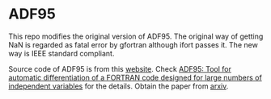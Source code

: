 # ADF95

This repo modifies the original version of ADF95. The original way of getting NaN is regarded as fatal error by gfortran although ifort passes it. The new way is IEEE standard compliant.

Source code of ADF95 is from this [website](http://cpc.cs.qub.ac.uk/summaries/ADVI). Check [ADF95: Tool for automatic differentiation of a FORTRAN code designed for large numbers of independent variables](https://www.sciencedirect.com/science/article/pii/S0010465505000810?via%3Dihub) for the details. Obtain the paper from [arxiv](https://arxiv.org/abs/cs/0503014).


